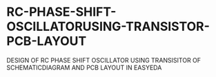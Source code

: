 # RC-PHASE-SHIFT-OSCILLATORUSING-TRANSISTOR-PCB-LAYOUT
DESIGN OF RC PHASE SHIFT OSCILLATOR USING TRANSISITOR OF SCHEMATICDIAGRAM AND PCB LAYOUT IN EASYEDA
